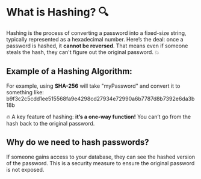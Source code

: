 # What is Hashing? 🔍

Hashing is the process of converting a password into a fixed-size string, typically represented as a hexadecimal number. Here’s the deal: once a password is hashed, it **cannot be reversed**. That means even if someone steals the hash, they can't figure out the original password. 💥

## Example of a Hashing Algorithm:
For example, using **SHA-256** will take "myPassword" and convert it to something like:
b9f3c2c5cdd1ee515568fa9e4298cd27934e72990a6b7787d8b7392e6da3b18b


🔥 A key feature of hashing: **it’s a one-way function!** You can’t go from the hash back to the original password.

## Why do we need to hash passwords?

If someone gains access to your database, they can see the hashed version of the password. This is a security measure to ensure the original password is not exposed.

